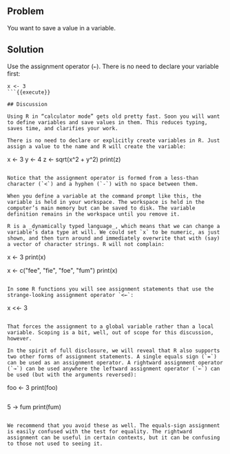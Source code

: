 ## Problem

You want to save a value in a variable.

## Solution

Use the assignment operator (`←`). There is no need to declare your variable first:

```
x <- 3
```{{execute}}

## Discussion

Using R in “calculator mode” gets old pretty fast. Soon you will want to define variables and save values in them. This reduces typing, saves time, and clarifies your work.

There is no need to declare or explicitly create variables in R. Just assign a value to the name and R will create the variable:

```
x <- 3
y <- 4
z <- sqrt(x^2 + y^2)
print(z)
```{{execute}}

Notice that the assignment operator is formed from a less-than character (`<`) and a hyphen (`-`) with no space between them.

When you define a variable at the command prompt like this, the variable is held in your workspace. The workspace is held in the computer’s main memory but can be saved to disk. The variable definition remains in the workspace until you remove it.

R is a _dynamically typed language_, which means that we can change a variable’s data type at will. We could set `x` to be numeric, as just shown, and then turn around and immediately overwrite that with (say) a vector of character strings. R will not complain:

```
x <- 3
print(x)

x <- c("fee", "fie", "foe", "fum")
print(x)

```{{execute}}

In some R functions you will see assignment statements that use the strange-looking assignment operator `<←`:

```
x <<- 3
```{{execute}}

That forces the assignment to a global variable rather than a local variable. Scoping is a bit, well, out of scope for this discussion, however.

In the spirit of full disclosure, we will reveal that R also supports two other forms of assignment statements. A single equals sign (`=`) can be used as an assignment operator. A rightward assignment operator (`→`) can be used anywhere the leftward assignment operator (`←`) can be used (but with the arguments reversed):

```
foo <- 3
print(foo)

```{{execute}}

```
5 -> fum
print(fum)

```{{execute}}

We recommend that you avoid these as well. The equals-sign assignment is easily confused with the test for equality. The rightward assignment can be useful in certain contexts, but it can be confusing to those not used to seeing it.

